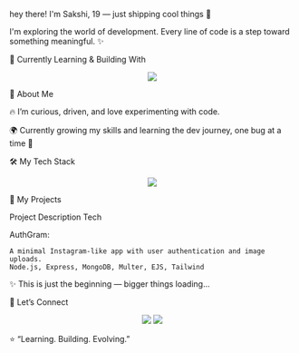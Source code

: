 hey there!
I'm Sakshi, 19 — just shipping cool things 🚀

I'm exploring the world of development. Every line of code is a step toward something meaningful. ✨

🌱 Currently Learning & Building With
<p align="center"> <img src="https://skillicons.dev/icons?i=html,css,javascript,nodejs,expressjs,mongodb,git,github,vscode,tailwind" /> </p>
🧠 About Me

🔥 I’m curious, driven, and love experimenting with code.

🌍 Currently growing my skills and learning the dev journey, one bug at a time 🐛

🛠️ My Tech Stack
<p align="center"> <img src="https://skillicons.dev/icons?i=html,css,tailwind,mongodb,nodejs"/> </p>

🚀 My Projects

Project	Description	Tech

AuthGram:

	A minimal Instagram-like app with user authentication and image uploads.	
	Node.js, Express, MongoDB, Multer, EJS, Tailwind

✨ This is just the beginning — bigger things loading...

🤝 Let’s Connect
<p align="center"> <a href="https://github.com/sakshimahendra"><img src="https://img.shields.io/badge/GitHub-100000?style=for-the-badge&logo=github&logoColor=white"/></a> <a href="https://www.linkedin.com"><img src="https://img.shields.io/badge/LinkedIn-0077B5?style=for-the-badge&logo=linkedin&logoColor=white"/></a> </p>

⭐ “Learning. Building. Evolving.”



